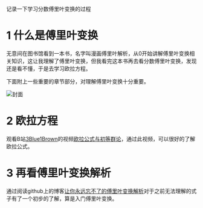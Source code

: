 记录一下学习分数傅里叶变换的过程

# 1 什么是傅里叶变换

无意间在图书馆看到一本书，名字叫漫画傅里叶解析，从0开始讲解傅里叶变换相关知识，这让我理解了傅里叶变换，但我看完这本书再去看分数傅里叶变换，发现还是看不懂，于是去学习欧拉方程。

下面附上一些重要的章节部分，对理解傅里叶变换十分重要。

![封面](.\傅里叶解析\1.封面.jpg)

# 2 欧拉方程

 观看B站[3Blue1Brown](https://space.bilibili.com/88461692)的视频[欧拉公式与初等群论](https://www.bilibili.com/video/BV1fx41187tZ/?spm_id_from=333.337.search-card.all.click&vd_source=bc1b7e78b25ff706e510f81dc709171c)，通过此视频，可以很好的了解欧拉公式。

# 3 再看傅里叶变换解析

通过阅读github上的博客[让你永远忘不了的傅里叶变换解析](https://charlesliuyx.github.io/2018/02/18/%E3%80%90%E7%9B%B4%E8%A7%82%E8%AF%A6%E8%A7%A3%E3%80%91%E8%AE%A9%E4%BD%A0%E6%B0%B8%E8%BF%9C%E5%BF%98%E4%B8%8D%E4%BA%86%E7%9A%84%E5%82%85%E9%87%8C%E5%8F%B6%E5%8F%98%E6%8D%A2%E8%A7%A3%E6%9E%90/)对于之前无法理解的式子有了一个初步的了解，算是入门傅里叶变换。